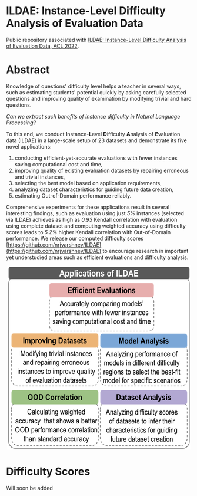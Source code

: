 # ILDAE: Instance-Level Difficulty Analysis of Evaluation Data

Public repository associated with [ILDAE: Instance-Level Difficulty Analysis of Evaluation Data, ACL 2022](https://arxiv.org/abs/).

# Abstract
Knowledge of questions' difficulty level helps a teacher in several ways, such as estimating students' potential quickly by asking carefully selected questions and improving quality of examination by modifying trivial and hard questions.

_Can we extract such benefits of instance difficulty in Natural Language Processing?_

To this end, we conduct **I**nstance-**L**evel **D**ifficulty **A**nalysis of **E**valuation data (ILDAE) in a large-scale setup of $23$ datasets and demonstrate its five novel applications: 
1. conducting efficient-yet-accurate evaluations with fewer instances saving computational cost and time, 
2. improving quality of existing evaluation datasets by repairing erroneous and trivial instances, 
3. selecting the best model based on application requirements, 
4. analyzing dataset characteristics for guiding future data creation, 
5. estimating Out-of-Domain performance reliably.

Comprehensive experiments for these applications result in several interesting findings, such as evaluation using just _5%_ instances (selected via ILDAE) achieves as high as _0.93_ Kendall correlation with evaluation using complete dataset and computing weighted accuracy using difficulty scores leads to _5.2%_ higher Kendall correlation with Out-of-Domain performance.
We release our computed difficulty scores [https://github.com/nrjvarshney/ILDAE](https://github.com/nrjvarshney/ILDAE) to encourage research in important yet understudied areas such as efficient evaluations and difficulty analysis.


<p align="center">
  <img 
    width="500"
    height="500"
    src="https://github.com/nrjvarshney/ILDAE/blob/main/Pictures/Teaser4.png"
  >
</p> 

# Difficulty Scores

Will soon be added
